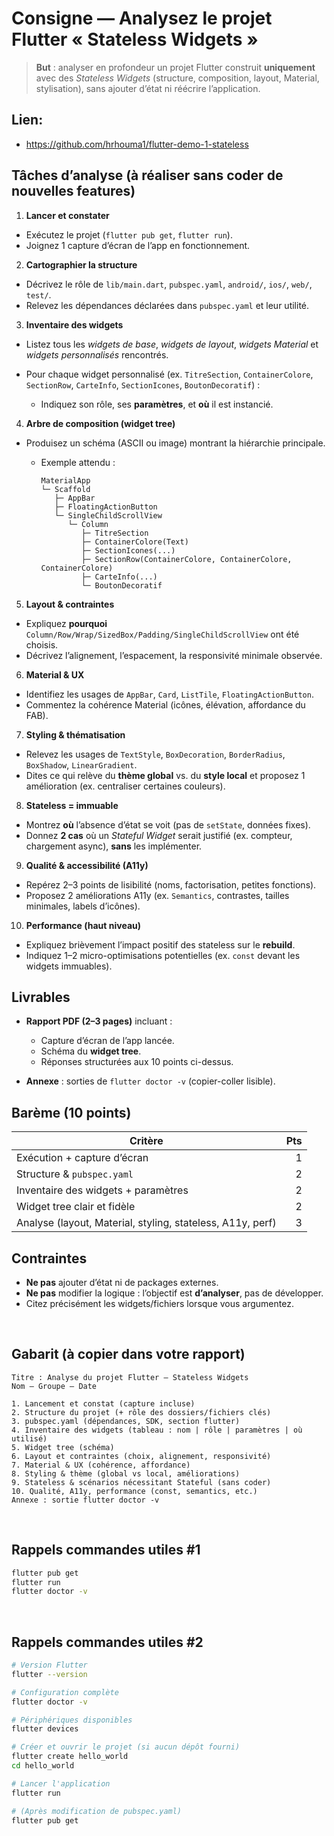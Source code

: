 # Consigne — **Analysez** le projet Flutter « Stateless Widgets »

> **But** : analyser en profondeur un projet Flutter construit **uniquement** avec des *Stateless Widgets* (structure, composition, layout, Material, stylisation), sans ajouter d’état ni réécrire l’application.

## Lien: 
- https://github.com/hrhouma1/flutter-demo-1-stateless

## Tâches d’analyse (à réaliser **sans coder de nouvelles features**)

1. **Lancer et constater**

* Exécutez le projet (`flutter pub get`, `flutter run`).
* Joignez 1 capture d’écran de l’app en fonctionnement.

2. **Cartographier la structure**

* Décrivez le rôle de `lib/main.dart`, `pubspec.yaml`, `android/`, `ios/`, `web/`, `test/`.
* Relevez les dépendances déclarées dans `pubspec.yaml` et leur utilité.

3. **Inventaire des widgets**

* Listez tous les *widgets de base*, *widgets de layout*, *widgets Material* et *widgets personnalisés* rencontrés.
* Pour chaque widget personnalisé (ex. `TitreSection`, `ContainerColore`, `SectionRow`, `CarteInfo`, `SectionIcones`, `BoutonDecoratif`) :

  * Indiquez son rôle, ses **paramètres**, et **où** il est instancié.

4. **Arbre de composition (widget tree)**

* Produisez un schéma (ASCII ou image) montrant la hiérarchie principale.

  * Exemple attendu :

    ```
    MaterialApp
    └─ Scaffold
       ├─ AppBar
       ├─ FloatingActionButton
       └─ SingleChildScrollView
          └─ Column
             ├─ TitreSection
             ├─ ContainerColore(Text)
             ├─ SectionIcones(...)
             ├─ SectionRow(ContainerColore, ContainerColore, ContainerColore)
             ├─ CarteInfo(...)
             └─ BoutonDecoratif
    ```

5. **Layout & contraintes**

* Expliquez **pourquoi** `Column/Row/Wrap/SizedBox/Padding/SingleChildScrollView` ont été choisis.
* Décrivez l’alignement, l’espacement, la responsivité minimale observée.

6. **Material & UX**

* Identifiez les usages de `AppBar`, `Card`, `ListTile`, `FloatingActionButton`.
* Commentez la cohérence Material (icônes, élévation, affordance du FAB).

7. **Styling & thématisation**

* Relevez les usages de `TextStyle`, `BoxDecoration`, `BorderRadius`, `BoxShadow`, `LinearGradient`.
* Dites ce qui relève du **thème global** vs. du **style local** et proposez 1 amélioration (ex. centraliser certaines couleurs).

8. **Stateless = immuable**

* Montrez **où** l’absence d’état se voit (pas de `setState`, données fixes).
* Donnez **2 cas** où un *Stateful Widget* serait justifié (ex. compteur, chargement async), **sans** les implémenter.

9. **Qualité & accessibilité (A11y)**

* Repérez 2–3 points de lisibilité (noms, factorisation, petites fonctions).
* Proposez 2 améliorations A11y (ex. `Semantics`, contrastes, tailles minimales, labels d’icônes).

10. **Performance (haut niveau)**

* Expliquez brièvement l’impact positif des stateless sur le **rebuild**.
* Indiquez 1–2 micro-optimisations potentielles (ex. `const` devant les widgets immuables).


## Livrables

* **Rapport PDF (2–3 pages)** incluant :

  * Capture d’écran de l’app lancée.
  * Schéma du **widget tree**.
  * Réponses structurées aux 10 points ci-dessus.
* **Annexe** : sorties de `flutter doctor -v` (copier-coller lisible).


## Barème (10 points)

| Critère                                                    | Pts |
| ---------------------------------------------------------- | --: |
| Exécution + capture d’écran                                |   1 |
| Structure & `pubspec.yaml`                                 |   2 |
| Inventaire des widgets + paramètres                        |   2 |
| Widget tree clair et fidèle                                |   2 |
| Analyse (layout, Material, styling, stateless, A11y, perf) |   3 |



## Contraintes

* **Ne pas** ajouter d’état ni de packages externes.
* **Ne pas** modifier la logique : l’objectif est **d’analyser**, pas de développer.
* Citez précisément les widgets/fichiers lorsque vous argumentez.

<br/>

## Gabarit (à copier dans votre rapport)

```text
Titre : Analyse du projet Flutter — Stateless Widgets
Nom – Groupe – Date

1. Lancement et constat (capture incluse)
2. Structure du projet (+ rôle des dossiers/fichiers clés)
3. pubspec.yaml (dépendances, SDK, section flutter)
4. Inventaire des widgets (tableau : nom | rôle | paramètres | où utilisé)
5. Widget tree (schéma)
6. Layout et contraintes (choix, alignement, responsivité)
7. Material & UX (cohérence, affordance)
8. Styling & thème (global vs local, améliorations)
9. Stateless & scénarios nécessitant Stateful (sans coder)
10. Qualité, A11y, performance (const, semantics, etc.)
Annexe : sortie flutter doctor -v
```


<br/>

## Rappels commandes utiles #1

```bash
flutter pub get
flutter run
flutter doctor -v
```

<br/>

## Rappels commandes utiles #2


```bash
# Version Flutter
flutter --version

# Configuration complète
flutter doctor -v

# Périphériques disponibles
flutter devices

# Créer et ouvrir le projet (si aucun dépôt fourni)
flutter create hello_world
cd hello_world

# Lancer l'application
flutter run

# (Après modification de pubspec.yaml)
flutter pub get
```

